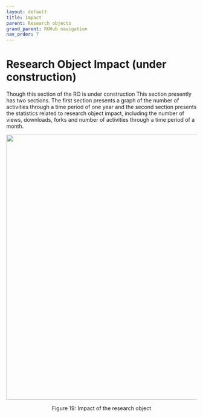 ```yaml
---
layout: default
title: Impact
parent: Research objects
grand_parent: ROHub navigation
nav_order: 7
---
```


# Research Object Impact (under construction)

Though this section of the RO is under construction This section presently has two sections. The first section presents a graph of the number of activities through a time period of one year and the second section presents the statistics related to research object impact, including the number of views, downloads, forks and number of activities through a time period of a month.


<p align="center"> <img src="https://box.psnc.pl/f/2fdbca0502/?raw=1" width="700"> </p>
<div align="center"> Figure 19: Impact of the research object </div>
